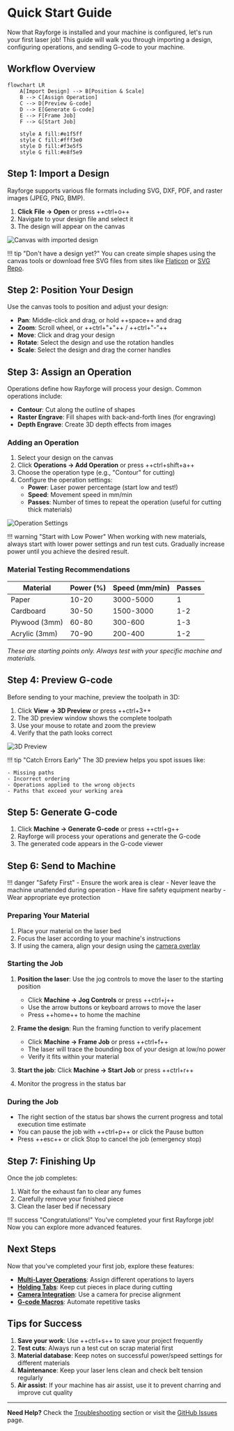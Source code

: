 # Quick Start Guide

Now that Rayforge is installed and your machine is configured, let's run your first laser job! This guide will walk you through importing a design, configuring operations, and sending G-code to your machine.

## Workflow Overview

```mermaid
flowchart LR
    A[Import Design] --> B[Position & Scale]
    B --> C[Assign Operation]
    C --> D[Preview G-code]
    D --> E[Generate G-code]
    E --> F[Frame Job]
    F --> G[Start Job]

    style A fill:#e1f5ff
    style C fill:#fff3e0
    style D fill:#f3e5f5
    style G fill:#e8f5e9
```

## Step 1: Import a Design

Rayforge supports various file formats including SVG, DXF, PDF, and raster images (JPEG, PNG, BMP).

1. **Click** **File → Open** or press ++ctrl+o++
2. Navigate to your design file and select it
3. The design will appear on the canvas

![Canvas with imported design](../images/ss-main.png)

!!! tip "Don't have a design yet?"
    You can create simple shapes using the canvas tools or download free SVG files from sites like [Flaticon](https://www.flaticon.com/) or [SVG Repo](https://www.svgrepo.com/).

## Step 2: Position Your Design

Use the canvas tools to position and adjust your design:

- **Pan**: Middle-click and drag, or hold ++space++ and drag
- **Zoom**: Scroll wheel, or ++ctrl+"+"++ / ++ctrl+"-"++
- **Move**: Click and drag your design
- **Rotate**: Select the design and use the rotation handles
- **Scale**: Select the design and drag the corner handles

## Step 3: Assign an Operation

Operations define how Rayforge will process your design. Common operations include:

- **Contour**: Cut along the outline of shapes
- **Raster Engrave**: Fill shapes with back-and-forth lines (for engraving)
- **Depth Engrave**: Create 3D depth effects from images

### Adding an Operation

1. Select your design on the canvas
2. Click **Operations → Add Operation** or press ++ctrl+shift+a++
3. Choose the operation type (e.g., "Contour" for cutting)
4. Configure the operation settings:
   - **Power**: Laser power percentage (start low and test!)
   - **Speed**: Movement speed in mm/min
   - **Passes**: Number of times to repeat the operation (useful for cutting thick materials)

![Operation Settings](../images/contour-settings.png)

!!! warning "Start with Low Power"
    When working with new materials, always start with lower power settings and run test cuts. Gradually increase power until you achieve the desired result.

### Material Testing Recommendations

| Material | Power (%) | Speed (mm/min) | Passes |
|----------|-----------|----------------|--------|
| Paper    | 10-20     | 3000-5000      | 1      |
| Cardboard| 30-50     | 1500-3000      | 1-2    |
| Plywood (3mm) | 60-80 | 300-600       | 1-3    |
| Acrylic (3mm) | 70-90 | 200-400       | 1-2    |

*These are starting points only. Always test with your specific machine and materials.*

## Step 4: Preview G-code

Before sending to your machine, preview the toolpath in 3D:

1. Click **View → 3D Preview** or press ++ctrl+3++
2. The 3D preview window shows the complete toolpath
3. Use your mouse to rotate and zoom the preview
4. Verify that the path looks correct

![3D Preview](../images/3d-preview.png)

!!! tip "Catch Errors Early"
    The 3D preview helps you spot issues like:

    - Missing paths
    - Incorrect ordering
    - Operations applied to the wrong objects
    - Paths that exceed your working area

## Step 5: Generate G-code

1. Click **Machine → Generate G-code** or press ++ctrl+g++
2. Rayforge will process your operations and generate the G-code
3. The generated code appears in the G-code viewer

## Step 6: Send to Machine

!!! danger "Safety First"
    - Ensure the work area is clear
    - Never leave the machine unattended during operation
    - Have fire safety equipment nearby
    - Wear appropriate eye protection

### Preparing Your Material

1. Place your material on the laser bed
2. Focus the laser according to your machine's instructions
3. If using the camera, align your design using the [camera overlay](../features/camera.md)

### Starting the Job

1. **Position the laser**: Use the jog controls to move the laser to the starting position
   - Click **Machine → Jog Controls** or press ++ctrl+j++
   - Use the arrow buttons or keyboard arrows to move the laser
   - Press ++home++ to home the machine

2. **Frame the design**: Run the framing function to verify placement
   - Click **Machine → Frame Job** or press ++ctrl+f++
   - The laser will trace the bounding box of your design at low/no power
   - Verify it fits within your material

3. **Start the job**: Click **Machine → Start Job** or press ++ctrl+r++
4. Monitor the progress in the status bar

### During the Job

- The right section of the status bar shows the current progress and total execution time estimate
- You can pause the job with ++ctrl+p++ or click the Pause button
- Press ++esc++ or click Stop to cancel the job (emergency stop)

## Step 7: Finishing Up

Once the job completes:

1. Wait for the exhaust fan to clear any fumes
2. Carefully remove your finished piece
3. Clean the laser bed if necessary

!!! success "Congratulations!"
    You've completed your first Rayforge job! Now you can explore more advanced features.

## Next Steps

Now that you've completed your first job, explore these features:

- **[Multi-Layer Operations](../features/multi-layer.md)**: Assign different operations to layers
- **[Holding Tabs](../features/holding-tabs.md)**: Keep cut pieces in place during cutting
- **[Camera Integration](../features/camera.md)**: Use a camera for precise alignment
- **[G-code Macros](../features/macros-hooks.md)**: Automate repetitive tasks

## Tips for Success

1. **Save your work**: Use ++ctrl+s++ to save your project frequently
2. **Test cuts**: Always run a test cut on scrap material first
3. **Material database**: Keep notes on successful power/speed settings for different materials
4. **Maintenance**: Keep your laser lens clean and check belt tension regularly
5. **Air assist**: If your machine has air assist, use it to prevent charring and improve cut quality

---

**Need Help?** Check the [Troubleshooting](../troubleshooting/index.md) section or visit the [GitHub Issues](https://github.com/barebaric/rayforge/issues) page.
